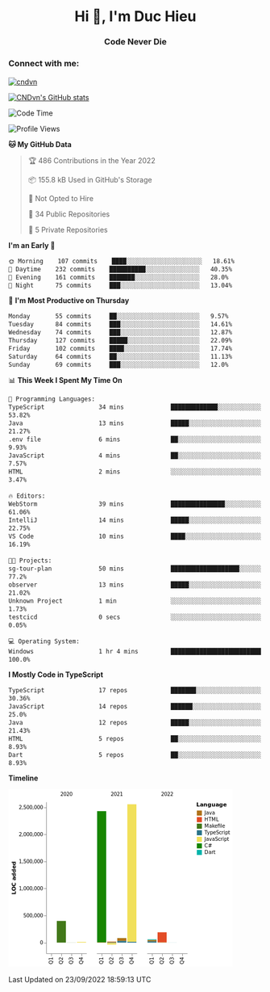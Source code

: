 <h1 align="center">Hi 👋, I'm Duc Hieu</h1>
<h3 align="center">Code Never Die</h3>

<h3 align="left">Connect with me:</h3>
<p align="left">
<a href="https://linkedin.com/in/cndvn" target="blank"><img align="center" src="https://img.shields.io/badge/LinkedIn-0077B5?style=for-the-badge&logo=linkedin&logoColor=white" alt="cndvn"/></a>
<!--
<a href="https://fb.com/cnd.duchieu" target="blank"><img align="center" src="https://img.shields.io/badge/Facebook-1877F2?style=for-the-badge&logo=facebook&logoColor=white" alt="cnd.duchieu"/></a>
 -->
</p>

[![CNDvn's GitHub stats](https://github-readme-stats.vercel.app/api?username=cndvn)](https://github.com/anuraghazra/github-readme-stats)

<!--START_SECTION:waka-->
![Code Time](http://img.shields.io/badge/Code%20Time-888%20hrs%2054%20mins-blue)

![Profile Views](http://img.shields.io/badge/Profile%20Views-1-blue)

**🐱 My GitHub Data** 

> 🏆 486 Contributions in the Year 2022
 > 
> 📦 155.8 kB Used in GitHub's Storage 
 > 
> 🚫 Not Opted to Hire
 > 
> 📜 34 Public Repositories 
 > 
> 🔑 5 Private Repositories  
 > 
**I'm an Early 🐤** 

```text
🌞 Morning    107 commits    ████░░░░░░░░░░░░░░░░░░░░░   18.61% 
🌆 Daytime    232 commits    ██████████░░░░░░░░░░░░░░░   40.35% 
🌃 Evening    161 commits    ███████░░░░░░░░░░░░░░░░░░   28.0% 
🌙 Night      75 commits     ███░░░░░░░░░░░░░░░░░░░░░░   13.04%

```
📅 **I'm Most Productive on Thursday** 

```text
Monday       55 commits     ██░░░░░░░░░░░░░░░░░░░░░░░   9.57% 
Tuesday      84 commits     ███░░░░░░░░░░░░░░░░░░░░░░   14.61% 
Wednesday    74 commits     ███░░░░░░░░░░░░░░░░░░░░░░   12.87% 
Thursday     127 commits    █████░░░░░░░░░░░░░░░░░░░░   22.09% 
Friday       102 commits    ████░░░░░░░░░░░░░░░░░░░░░   17.74% 
Saturday     64 commits     ██░░░░░░░░░░░░░░░░░░░░░░░   11.13% 
Sunday       69 commits     ███░░░░░░░░░░░░░░░░░░░░░░   12.0%

```


📊 **This Week I Spent My Time On** 

```text
💬 Programming Languages: 
TypeScript               34 mins             █████████████░░░░░░░░░░░░   53.82% 
Java                     13 mins             █████░░░░░░░░░░░░░░░░░░░░   21.27% 
.env file                6 mins              ██░░░░░░░░░░░░░░░░░░░░░░░   9.93% 
JavaScript               4 mins              ██░░░░░░░░░░░░░░░░░░░░░░░   7.57% 
HTML                     2 mins              ░░░░░░░░░░░░░░░░░░░░░░░░░   3.47%

🔥 Editors: 
WebStorm                 39 mins             ███████████████░░░░░░░░░░   61.06% 
IntelliJ                 14 mins             █████░░░░░░░░░░░░░░░░░░░░   22.75% 
VS Code                  10 mins             ████░░░░░░░░░░░░░░░░░░░░░   16.19%

🐱‍💻 Projects: 
sg-tour-plan             50 mins             ███████████████████░░░░░░   77.2% 
observer                 13 mins             █████░░░░░░░░░░░░░░░░░░░░   21.02% 
Unknown Project          1 min               ░░░░░░░░░░░░░░░░░░░░░░░░░   1.73% 
testcicd                 0 secs              ░░░░░░░░░░░░░░░░░░░░░░░░░   0.05%

💻 Operating System: 
Windows                  1 hr 4 mins         █████████████████████████   100.0%

```

**I Mostly Code in TypeScript** 

```text
TypeScript               17 repos            ███████░░░░░░░░░░░░░░░░░░   30.36% 
JavaScript               14 repos            ██████░░░░░░░░░░░░░░░░░░░   25.0% 
Java                     12 repos            █████░░░░░░░░░░░░░░░░░░░░   21.43% 
HTML                     5 repos             ██░░░░░░░░░░░░░░░░░░░░░░░   8.93% 
Dart                     5 repos             ██░░░░░░░░░░░░░░░░░░░░░░░   8.93%

```


**Timeline**

![Chart not found](https://raw.githubusercontent.com/CNDvn/CNDvn/main/charts/bar_graph.png) 


 Last Updated on 23/09/2022 18:59:13 UTC
<!--END_SECTION:waka-->

